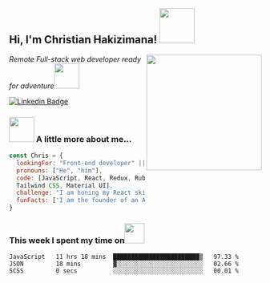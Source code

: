 
<h2> Hi, I'm Christian Hakizimana! <img src="https://media.giphy.com/media/26Fxy3Iz1ari8oytO/giphy.gif" width="70"></h2>
<img align='right' src="https://media.giphy.com/media/dWxO36Jzd6bTSt5dIY/giphy.gif" width="230">
<p><em>Remote Full-stack web developer ready for adventure</em><img src="https://media.giphy.com/media/XGma2iRIHTKkwqRkFl/giphy.gif" width="50"></p>

[![Linkedin Badge](https://img.shields.io/badge/-Ellie%20Villalejos-blue?style=flat-square&logo=Linkedin&logoColor=white&link=https://www.linkedin.com/in/hakichris//)](https://www.linkedin.com/in/hakichris//)

### <img src="https://media.giphy.com/media/kbVuid1Ak3uEHJUMVO/giphy.gif" width="50"> A little more about me...  

```javascript
const Chris = {
  lookingFor: "Front-end developer" || "Full-stack web developer",
  pronouns: ["He", "him"],
  code: [JavaScript, React, Redux, Ruby on Rails, HTML/CSS, Semantic UI, Bootstrap, 
  Tailwind CSS, Material UI],
  challenge: "I am honing my React skills and picking up TypeScript",
  funFacts: ['I am the founder of an Agribusiness Company operating in Burundi named HAKIKRIS ENTERPRISE']
}
```
### This week I spent my time on<img src="https://media.giphy.com/media/SvQzkTQb3ZwKcj1QTO/giphy.gif" width="40">

<!--START_SECTION:waka-->

```text
JavaScript   11 hrs 18 mins  ████████████████████████▒   97.33 %
JSON         18 mins         ▓░░░░░░░░░░░░░░░░░░░░░░░░   02.66 %
SCSS         0 secs          ░░░░░░░░░░░░░░░░░░░░░░░░░   00.01 %
```

<!--END_SECTION:waka-->
